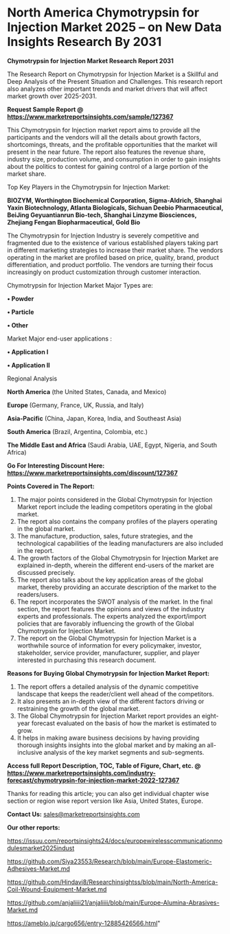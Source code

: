 # North America Chymotrypsin for Injection Market 2025 – on New Data Insights Research By 2031

<strong>Chymotrypsin for Injection Market Research Report 2031</strong>

The Research Report on Chymotrypsin for Injection Market is a Skillful and Deep Analysis of the Present Situation and Challenges. This research report also analyzes other important trends and market drivers that will affect market growth over 2025-2031.

<strong>Request Sample Report @ <a href=https://www.marketreportsinsights.com/sample/127367>https://www.marketreportsinsights.com/sample/127367</a></strong>

This Chymotrypsin for Injection market report aims to provide all the participants and the vendors will all the details about growth factors, shortcomings, threats, and the profitable opportunities that the market will present in the near future. The report also features the revenue share, industry size, production volume, and consumption in order to gain insights about the politics to contest for gaining control of a large portion of the market share.

Top Key Players in the Chymotrypsin for Injection Market:

<strong>BIOZYM, Worthington Biochemical Corporation, Sigma-Aldrich, Shanghai Yaxin Biotechnology, Atlanta Biologicals, Sichuan Deebio Pharmaceutical, BeiJing Geyuantianrun Bio-tech, Shanghai Linzyme Biosciences, Zhejiang Fengan Biopharmaceutical, Gold Bio</strong>

The Chymotrypsin for Injection Industry is severely competitive and fragmented due to the existence of various established players taking part in different marketing strategies to increase their market share. The vendors operating in the market are profiled based on price, quality, brand, product differentiation, and product portfolio. The vendors are turning their focus increasingly on product customization through customer interaction.

Chymotrypsin for Injection Market Major Types are:

<strong>• Powder

• Particle

• Other</strong>

Market Major end-user applications :

<strong>• Application I

• Application II</strong>

Regional Analysis

</u><strong><b>North America</b></strong> (the United States, Canada, and Mexico)

<strong><b>Europe </b></strong>(Germany, France, UK, Russia, and Italy)

<strong><b>Asia-Pacific</b></strong> (China, Japan, Korea, India, and Southeast Asia)

<strong><b>South America</b></strong> (Brazil, Argentina, Colombia, etc.)

<strong><b>The Middle East and Africa</b></strong> (Saudi Arabia, UAE, Egypt, Nigeria, and South Africa)

<strong>Go For Interesting Discount Here: <a href=https://www.marketreportsinsights.com/discount/127367>https://www.marketreportsinsights.com/discount/127367</a></strong>

<strong>Points Covered in The Report:</strong>
<ol>
  <li>The major points considered in the Global Chymotrypsin for Injection Market report include the leading competitors operating in the global market.</li>
  <li>The report also contains the company profiles of the players operating in the global market.</li>
  <li>The manufacture, production, sales, future strategies, and the technological capabilities of the leading manufacturers are also included in the report.</li>
  <li>The growth factors of the Global Chymotrypsin for Injection Market are explained in-depth, wherein the different end-users of the market are discussed precisely.</li>
  <li>The report also talks about the key application areas of the global market, thereby providing an accurate description of the market to the readers/users.</li>
  <li>The report incorporates the SWOT analysis of the market. In the final section, the report features the opinions and views of the industry experts and professionals. The experts analyzed the export/import policies that are favorably influencing the growth of the Global Chymotrypsin for Injection Market.</li>
  <li>The report on the Global Chymotrypsin for Injection Market is a worthwhile source of information for every policymaker, investor, stakeholder, service provider, manufacturer, supplier, and player interested in purchasing this research document.</li>
</ol>
<strong>Reasons for Buying Global Chymotrypsin for Injection Market Report:</strong>

<ol>
  <li>The report offers a detailed analysis of the dynamic competitive landscape that keeps the reader/client well ahead of the competitors.</li>
  <li>It also presents an in-depth view of the different factors driving or restraining the growth of the global market.</li>
  <li>The Global Chymotrypsin for Injection Market report provides an eight-year forecast evaluated on the basis of how the market is estimated to grow.</li>
  <li>It helps in making aware business decisions by having providing thorough insights insights into the global market and by making an all-inclusive analysis of the key market segments and sub-segments.</li>
</ol>
<strong>Access full Report Description, TOC, Table of Figure, Chart, etc. @ <a href=https://www.marketreportsinsights.com/industry-forecast/chymotrypsin-for-injection-market-2022-127367>https://www.marketreportsinsights.com/industry-forecast/chymotrypsin-for-injection-market-2022-127367</a></strong>


Thanks for reading this article; you can also get individual chapter wise section or region wise report version like Asia, United States, Europe.

<strong>Contact Us:</strong>
sales@marketreportsinsights.com

<strong>Our other reports:</strong>

<a href=https://issuu.com/reportsinsights24/docs/europewirelesscommunicationmodulesmarket2025indust>https://issuu.com/reportsinsights24/docs/europewirelesscommunicationmodulesmarket2025indust</a>

<a href=https://github.com/Siya23553/Research/blob/main/Europe-Elastomeric-Adhesives-Market.md>https://github.com/Siya23553/Research/blob/main/Europe-Elastomeric-Adhesives-Market.md</a>

<a href=https://github.com/Hindavi8/Researchinsightss/blob/main/North-America-Coil-Wound-Equipment-Market.md>https://github.com/Hindavi8/Researchinsightss/blob/main/North-America-Coil-Wound-Equipment-Market.md</a>

<a href=https://github.com/anjaliiii21/anjaliiii/blob/main/Europe-Alumina-Abrasives-Market.md>https://github.com/anjaliiii21/anjaliiii/blob/main/Europe-Alumina-Abrasives-Market.md</a>

<a href=https://ameblo.jp/cargo656/entry-12885426566.html>https://ameblo.jp/cargo656/entry-12885426566.html</a>"
